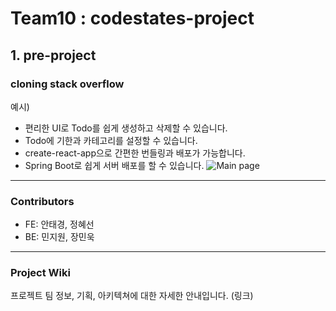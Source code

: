 # Team10 : codestates-project

## 1. pre-project

### cloning stack overflow

예시)

- 편리한 UI로 Todo를 쉽게 생성하고 삭제할 수 있습니다.
- Todo에 기한과 카테고리를 설정할 수 있습니다.
- create-react-app으로 간편한 번들링과 배포가 가능합니다.
- Spring Boot로 쉽게 서버 배포를 할 수 있습니다.
![Main page](https://user-images.githubusercontent.com/62936128/190893345-941715f2-1d3b-4e26-a195-1deb047a9b83.png)

---

### Contributors

- FE: 안태경, 정혜선
- BE: 민지원, 장민욱

---

### Project Wiki

프로젝트 팀 정보, 기획, 아키텍쳐에 대한 자세한 안내입니다.
(링크)
